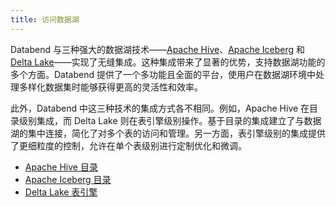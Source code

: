 ```yaml
---
title: 访问数据湖
---
```


Databend 与三种强大的数据湖技术——[Apache Hive](https://hive.apache.org/)、[Apache Iceberg](https://iceberg.apache.org/) 和 [Delta Lake](https://delta.io/)——实现了无缝集成。这种集成带来了显著的优势，支持数据湖功能的多个方面。Databend 提供了一个多功能且全面的平台，使用户在数据湖环境中处理多样化数据集时能够获得更高的灵活性和效率。

此外，Databend 中这三种技术的集成方式各不相同。例如，Apache Hive 在目录级别集成，而 Delta Lake 则在表引擎级别操作。基于目录的集成建立了与数据湖的集中连接，简化了对多个表的访问和管理。另一方面，表引擎级别的集成提供了更细粒度的控制，允许在单个表级别进行定制优化和微调。

- [Apache Hive 目录](01-hive.md)
- [Apache Iceberg 目录](02-iceberg.md)
- [Delta Lake 表引擎](03-delta.md)